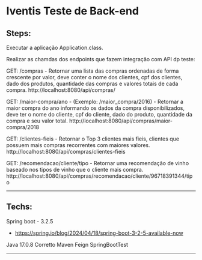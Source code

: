 # Iventis Teste de Back-end
## Steps:

Executar a aplicação Application.class.

Realizar as chamdas dos endpoints que fazem integração com API dp teste:

GET: /compras - Retornar uma lista das compras ordenadas de forma crescente por valor, deve conter o nome dos clientes, cpf dos clientes, dado dos produtos, quantidade das compras e valores totais de cada compra.
http://localhost:8080/api/compras/

GET: /maior-compra/ano - (Exemplo: /maior_compra/2016) - Retornar a maior compra do ano informando os dados da compra disponibilizados, deve ter o nome do cliente, cpf do cliente, dado do produto, quantidade da compra e seu valor total.
http://localhost:8080/api/compras/maior-compra/2018

GET: /clientes-fieis - Retornar o Top 3 clientes mais fieis, clientes que possuem mais compras recorrentes com maiores valores.
http://localhost:8080/api/compras/clientes-fieis

GET: /recomendacao/cliente/tipo - Retornar uma recomendação de vinho baseado nos tipos de vinho que o cliente mais compra.
http://localhost:8080/api/compras/recomendacao/cliente/96718391344/tipo


---

## Techs:

Spring boot - 3.2.5
- https://spring.io/blog/2024/04/18/spring-boot-3-2-5-available-now

Java 17.0.8 Corretto
Maven
Feign
SpringBootTest

---




